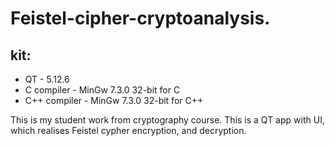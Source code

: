 # Feistel-cipher-cryptoanalysis.
## kit:
* QT - 5.12.6
* C compiler - MinGw 7.3.0 32-bit for C
* C++ compiler - MinGw 7.3.0 32-bit for C++

This is my student work from cryptography course. This is a QT app with UI, which realises Feistel cypher encryption, and decryption.
